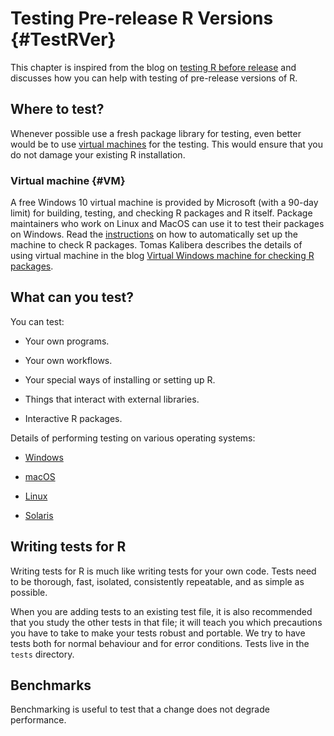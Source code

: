# Testing Pre-release R Versions {#TestRVer}

This chapter is inspired from the blog on [testing R before release](https://developer.r-project.org/Blog/public/2021/04/28/r-can-use-your-help-testing-r-before-release/index.html) and discusses how you can help with testing of pre-release versions of R. 

## Where to test?

Whenever possible use a fresh package library for testing, even better would be to use [virtual machines](#VM) for the testing. This would ensure that you do not damage your existing R installation.

### Virtual machine {#VM}

A free Windows 10 virtual machine is provided by Microsoft (with a 90-day limit) for building, testing, and checking R packages and R itself. Package maintainers who work on Linux and MacOS can use it to test their packages on Windows. Read the [instructions](https://svn.r-project.org/R-dev-web/trunk/WindowsBuilds/winutf8/ucrt3/vm.html) on how to automatically set up the machine to check R packages. Tomas Kalibera describes the details of using virtual machine in the blog [Virtual Windows machine for checking R packages](https://developer.r-project.org/Blog/public/2021/03/18/virtual-windows-machine-for-checking-r-packages/index.html). 

## What can you test?

You can test:

  * Your own programs.
  
  * Your own workflows.
  
  * Your special ways of installing or setting up R.
  
  * Things that interact with external libraries.
  
  * Interactive R packages.
  
Details of performing testing on various operating systems:

  * [Windows](https://developer.r-project.org/Blog/public/2021/04/28/r-can-use-your-help-testing-r-before-release/index.html#on-windows)
  
  * [macOS](https://developer.r-project.org/Blog/public/2021/04/28/r-can-use-your-help-testing-r-before-release/index.html#on-macos)
  
  * [Linux](https://developer.r-project.org/Blog/public/2021/04/28/r-can-use-your-help-testing-r-before-release/index.html#on-linux)
  
  * [Solaris](https://developer.r-project.org/Blog/public/2021/04/28/r-can-use-your-help-testing-r-before-release/index.html#on-solaris)
  
## Writing tests for R

Writing tests for R is much like writing tests for your own code. Tests need to be thorough, fast, isolated, consistently repeatable, and as simple as possible. 

When you are adding tests to an existing test file, it is also recommended that you study the other tests in that file; it will teach you which precautions you have to take to make your tests robust and portable. We try to have tests both for normal behaviour and for error conditions. Tests live in the `tests` directory.

## Benchmarks

Benchmarking is useful to test that a change does not degrade performance.

